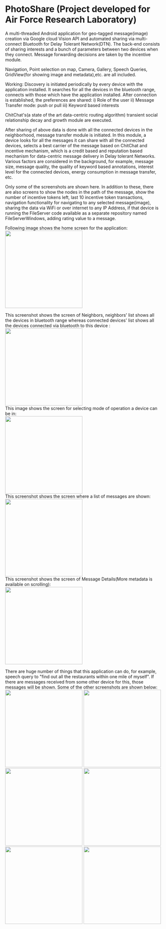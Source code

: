 # PhotoShare (Project developed for Air Force Research Laboratory)
A multi-threaded Android application for geo-tagged message(image) creation via Google cloud Vision API and automated sharing via multi-connect Bluetooth for Delay Tolerant Network(DTN). The back-end consists of sharing interests and a bunch of parameters between two devices when they connect. Message forwarding decisions are taken by the incentive module. 

Navigation, Point selection on map, Camera, Gallery, Speech Queries, GridView(for showing image and metadata),etc. are all included.

Working:
Discovery is initiated periodically by every device with the application installed. It searches for all the devices in the bluetooth range, connects with those which have the application installed. After connection is established, the preferences are shared:
i) Role of the user ii) Message Transfer mode: push or pull iii) Keyword based interests

ChitChat's(a state of the art data-centric routing algorithm) transient social relationship decay and growth module are executed.

After sharing of above data is done with all the connected devices in the neighborhood, message transfer module is initiated. In this module, a device looks for all the messages it can share with all the connected devices, selects a best carrier of the message based on ChitChat and incentive mechanism, which is a credit based and reputation based mechanism for data-centric message delivery in Delay tolerant Networks. Various factors are considered in the background, for example, message size, message quality, the quality of keyword based annotations, interest level for the connected devices, energy consumption in message transfer, etc.

Only some of the screenshots are shown here.  In addition to these, there are also screens to show the nodes in the path of the message, show the number of incentive tokens left, last 10 incentive token transactions, navigation functionality for navigating to any selected message(image), sharing the data via WiFi or over internet to any IP Address, if that device is running the FileServer code available as a separate repository named FileServerWindows, adding rating value to a message.

Following image shows the home screen for the application:
<br>
<img src="https://github.com/jethawahimanshu007/PhotoShare/blob/master/Screenshot_2017-10-13-14-23-32.png" width="250">
<br>


This screenshot shows the screen of Neighbors, neighbors' list shows all the devices in bluetooth range whereas connected devices' list shows all the devices connected via bluetooth to this device :<br>
<img src="https://github.com/jethawahimanshu007/PhotoShare/blob/master/MessageDetails.png" width="250"> 
<br>
This image shows the screen for selecting mode of operation a device can be in:
<br>
<img src="https://github.com/jethawahimanshu007/PhotoShare/blob/master/PushPull.png" width="250">
<br>
This screenshot shows the screen where a list of messages are shown:
<br>
<img src="https://github.com/jethawahimanshu007/PhotoShare/blob/master/ListOfMessages.png" width="250">
<br>
This screenshot shows the screen of Message Details(More metadata is available on scrolling):
<br>
<img src="https://github.com/jethawahimanshu007/PhotoShare/blob/master/MessageDetails.png" width="250">

There are huge number of things that this application can do, for example, speech query to "find out all the restaurants within one mile of myself". If there are messages received from some other device for this, those messages will be shown.
Some of the other screenshots are shown below:<br>
<img src="https://github.com/jethawahimanshu007/PhotoShare/blob/master/Image1.png" width="250">
<img src="https://github.com/jethawahimanshu007/PhotoShare/blob/master/Image2.png" width="250">
<img src="https://github.com/jethawahimanshu007/PhotoShare/blob/master/Image3.png" width="250">
<img src="https://github.com/jethawahimanshu007/PhotoShare/blob/master/Image4.png" width="250">
<img src="https://github.com/jethawahimanshu007/PhotoShare/blob/master/Image5.png" width="250">
<img src="https://github.com/jethawahimanshu007/PhotoShare/blob/master/Image6.png" width="250">
